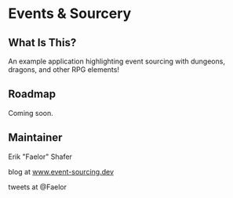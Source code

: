 # Events & Sourcery

## What Is This?

An example application highlighting event sourcing with dungeons, dragons, and other RPG elements!

## Roadmap

Coming soon.

## Maintainer

Erik "Faelor" Shafer

blog at www.event-sourcing.dev

tweets at @Faelor